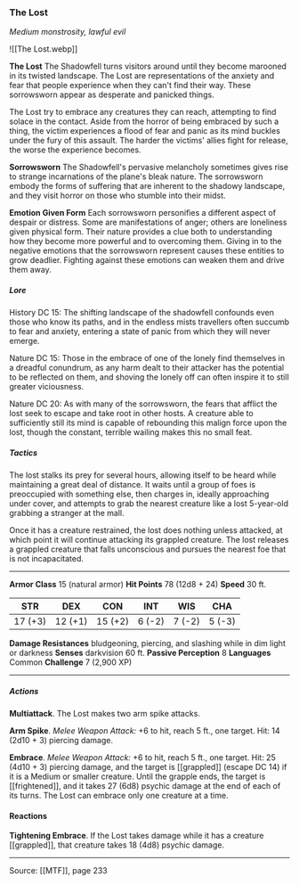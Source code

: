 ### The Lost
_Medium monstrosity, lawful evil_

![[The Lost.webp]]

**The Lost** The Shadowfell turns visitors around until they become marooned in its twisted landscape. The Lost are representations of the anxiety and fear that people experience when they can't find their way. These sorrowsworn appear as desperate and panicked things.

The Lost try to embrace any creatures they can reach, attempting to find solace in the contact. Aside from the horror of being embraced by such a thing, the victim experiences a flood of fear and panic as its mind buckles under the fury of this assault. The harder the victims' allies fight for release, the worse the experience becomes.

**Sorrowsworn** The Shadowfell's pervasive melancholy sometimes gives rise to strange incarnations of the plane's bleak nature. The sorrowsworn embody the forms of suffering that are inherent to the shadowy landscape, and they visit horror on those who stumble into their midst.

**Emotion Given Form** Each sorrowsworn personifies a different aspect of despair or distress. Some are manifestations of anger; others are loneliness given physical form. Their nature provides a clue both to understanding how they become more powerful and to overcoming them. Giving in to the negative emotions that the sorrowsworn represent causes these entities to grow deadlier. Fighting against these emotions can weaken them and drive them away.

##### Lore

History DC 15: The shifting landscape of the shadowfell confounds even those who know its paths, and in the endless mists travellers often succumb to fear and anxiety, entering a state of panic from which they will never emerge.

Nature DC 15: Those in the embrace of one of the lonely find themselves in a dreadful conundrum, as any harm dealt to their attacker has the potential to be reflected on them, and shoving the lonely off can often inspire it to still greater viciousness.

Nature DC 20: As with many of the sorrowsworn, the fears that afflict the lost seek to escape and take root in other hosts. A creature able to sufficiently still its mind is capable of rebounding this malign force upon the lost, though the constant, terrible wailing makes this no small feat.

##### Tactics

The lost stalks its prey for several hours, allowing itself to be heard while maintaining a great deal of distance. It waits until a group of foes is preoccupied with something else, then charges in, ideally approaching under cover, and attempts to grab the nearest creature like a lost 5-year-old grabbing a stranger at the mall.

Once it has a creature restrained, the lost does nothing unless attacked, at which point it will continue attacking its grappled creature. The lost releases a grappled creature that falls unconscious and pursues the nearest foe that is not incapacitated.

---

**Armor Class** 15 (natural armor)
**Hit Points** 78 (12d8 + 24)
**Speed** 30 ft.

| STR     | DEX     | CON     | INT     | WIS     | CHA     |
|---------|---------|---------|---------|---------|---------|
| 17 (+3) | 12 (+1) | 15 (+2) | 6 (-2) | 7 (-2) | 5 (-3) |

**Damage Resistances** bludgeoning, piercing, and slashing while in dim light or darkness
**Senses** darkvision 60 ft.
**Passive Perception** 8
**Languages** Common
**Challenge** 7 (2,900 XP)

---

##### Actions
**Multiattack**. The Lost makes two arm spike attacks.

**Arm Spike**. _Melee Weapon Attack:_ +6 to hit, reach 5 ft., one target. Hit: 14 (2d10 + 3) piercing damage.

**Embrace**. _Melee Weapon Attack:_ +6 to hit, reach 5 ft., one target. Hit: 25 (4d10 + 3) piercing damage, and the target is [[grappled]] (escape DC 14) if it is a Medium or smaller creature. Until the grapple ends, the target is [[frightened]], and it takes 27 (6d8) psychic damage at the end of each of its turns. The Lost can embrace only one creature at a time.

#### Reactions
**Tightening Embrace**. If the Lost takes damage while it has a creature [[grappled]], that creature takes 18 (4d8) psychic damage.

---

Source: [[MTF]], page 233